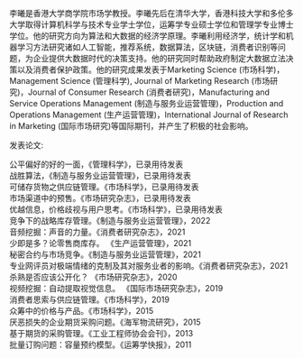 李曦是香港大学商学院市场学教授。李曦先后在清华大学，香港科技大学和多伦多大学取得计算机科学与技术专业学士学位，运筹学专业硕士学位和管理学专业博士学位。他的研究方向为算法和大数据的经济学原理。李曦利用经济学，统计学和机器学习方法研究诸如人工智能，推荐系统，数据算法，区块链，消费者识别等问题，为企业提供大数据时代的决策支持。他的研究同时帮助政府制定大数据立法决策以及消费者保护政策。他的研究成果发表于Marketing Science (市场科学)，Management Science (管理科学), Journal of Marketing Research (市场研究)，Journal of Consumer Research (消费者研究)，Manufacturing and Service Operations Management (制造与服务业运营管理)，Production and Operations Management (生产运营管理)，International Journal of Research in Marketing (国际市场研究)等国际期刊，并产生了积极的社会影响。    

发表论文:

公平偏好的好的一面，《管理科学》，已录用待发表    
战胜算法，《制造与服务业运营管理》，已录用待发表    
可储存货物之供应链管理。《市场科学》，已录用待发表    
市场渠道中的预售。《市场研究杂志》，已录用待发表    
优越信息，价格歧视与用户思考。《市场科学》，已录用待发表     
竞争下的战略库存管理。《制造与服务业运营管理》，2022  
音频挖掘：声音的力量。《消费者研究杂志》，2021    
少即是多？论零售商库存。 《生产运营管理》，2021   
秘密合约与市场竞争。《制造与服务业运营管理》，2021    
专业网评员对极端情绪的克制及其对服务业者的影响。《消费者研究杂志》，2021    
杀熟是否应该公开化？ 《市场研究杂志》，2020    
视频挖掘：自动提取视觉信息。 《国际市场研究杂志》，2019    
消费者思索与供应链管理。《市场科学》，2019    
众筹中的价格与产品。《市场科学》，2015    
厌恶损失的企业期货采购问题。《海军物流研究》，2015    
基于期货的采购管理。《工业工程师协会会刊》，2013    
批量订购问题：容量预约模型。《运筹学快报》，2011   

